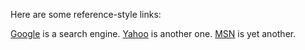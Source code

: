 Here are some reference-style links:

[Google][1] is a search engine.
[Yahoo][] is another one.
[MSN][msn] is yet another.

[1]: http://google.com/ "Google Search"
[yahoo]: http://yahoo.com/ 'Yahoo Search'
[msn]: <http://msn.com/> (MSN Search)
